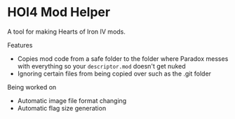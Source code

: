 # HOI4 Mod Helper
 A tool for making Hearts of Iron IV mods.
 
Features
- Copies mod code from a safe folder to the folder where Paradox messes with everything so your `descriptor.mod` doesn't get nuked
- Ignoring certain files from being copied over such as the .git folder

Being worked on
- Automatic image file format changing
- Automatic flag size generation
